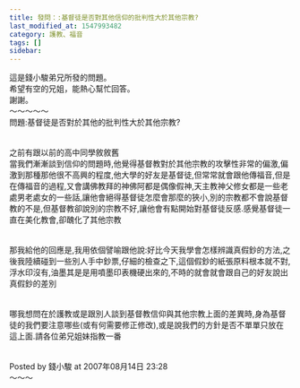 ```yaml
---
title: 發問：:基督徒是否對其他信仰的批判性大於其他宗教?
last_modified_at: 1547993482
category: 護教、福音
tags: []
sidebar: 
---
```


<p>這是錢小駿弟兄所發的問題。<br/>希望有空的兄姐，能熱心幫忙回答。<br/>謝謝。<br/><!--more-->～～～～～<br/>問題:基督徒是否對於其他的批判性大於其他宗教?<br/><br/><br/>之前有跟以前的高中同學敘敘舊<br/>當我們漸漸談到信仰的問題時,他覺得基督教對於其他宗教的攻擊性非常的偏激,偏激到那種那他很不高興的程度,他大學的好友是基督徒,但常常就會跟他傳福音,但是在傳福音的過程,又會講佛教拜的神佛阿都是偶像假神,天主教神父修女都是一些老處男老處女的一些話,讓他會絕得基督徒怎麼會那麼的狹小,別的宗教都不會說基督教的不是,但基督教卻說別的宗教不好,讓他會有點開始對基督徒反感.感覺基督徒一直在美化教會,卻醜化了其他宗教<br/><br/><br/>那我給他的回應是,我用依個譬喻跟他說:好比今天我學會怎樣辨識真假鈔的方法,之後我陸續碰到一些別人手中鈔票,仔細的檢查之下,這個假鈔的紙張原料根本就不對,浮水印沒有,油墨其是是用噴墨印表機硬出來的,不時的就會就會跟自己的好友說出真假鈔的差別<br/><br/><br/>哪我想問在於護教或是跟別人談到基督教信仰與其他宗教上面的差異時,身為基督徒的我們要注意哪些(或有何需要修正修改),或是說我們的方針是否不單單只放在這上面.請各位弟兄姐妹指教一番<br/><br/><br/>Posted by 錢小駿 at 2007年08月14日 23:28 <br/>～～～<br/><br/><br/><br/><br/><br/></p>